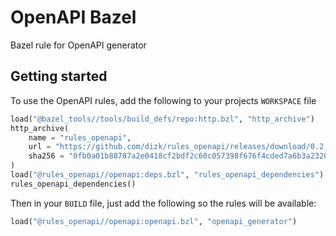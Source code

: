 # OpenAPI Bazel

Bazel rule for OpenAPI generator

## Getting started

To use the OpenAPI rules, add the following to your projects `WORKSPACE` file

```python
load("@bazel_tools//tools/build_defs/repo:http.bzl", "http_archive")
http_archive(
    name = "rules_openapi",
    url = "https://github.com/dizk/rules_openapi/releases/download/0.2.0/rules_openapi-0.2.0.tar.gz",
    sha256 = "0fb0a01b88787a2e0418cf2bdf2c60c057398f676f4cded7a6b3a2320fdbe7ba",
)
load("@rules_openapi//openapi:deps.bzl", "rules_openapi_dependencies")
rules_openapi_dependencies()
```

Then in your `BUILD` file, just add the following so the rules will be available:

```python
load("@rules_openapi//openapi:openapi.bzl", "openapi_generator")
```
